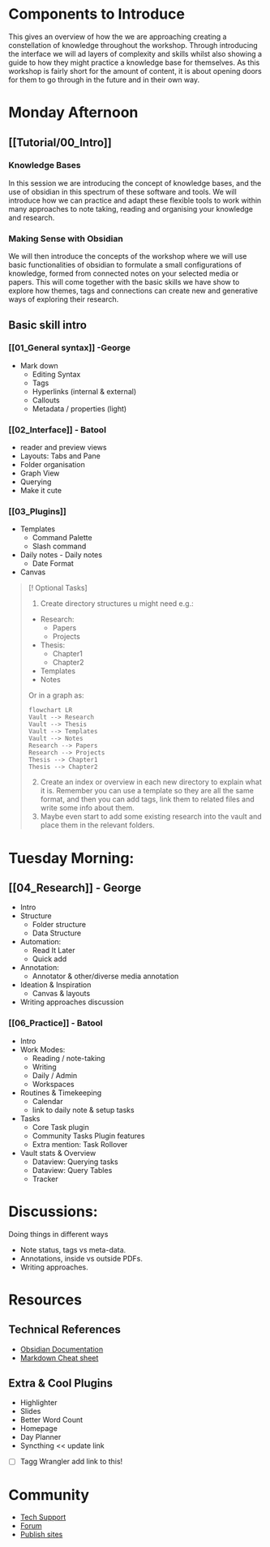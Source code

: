 # Components to Introduce

This gives an overview of how the we are approaching creating a constellation of knowledge throughout the workshop. Through introducing the interface we will ad layers of complexity and skills whilst also showing a guide to how they might practice a knowledge base for themselves. As this workshop is fairly short for the amount of content, it is about opening doors for them to go through in the future and in their own way.
# Monday Afternoon 


## [[Tutorial/00_Intro]]

### Knowledge Bases
In this session we are introducing the concept of knowledge bases, and the use of obsidian in this spectrum of these software and tools. We will introduce how we can practice and adapt these flexible tools to work within  many approaches to note taking, reading and organising your knowledge and research. 

### Making Sense with Obsidian

We will then introduce the concepts of the workshop where we will use basic functionalities of obsidian to formulate a small configurations of knowledge, formed from connected notes on your selected media or papers. This will come together with the basic skills we have show to explore how themes, tags and connections can create new and generative ways of exploring their research. 
## Basic skill intro

### [[01_General syntax]] -George
- Mark down
	-  Editing Syntax
	- Tags
	- Hyperlinks (internal & external)
	- Callouts
	- Metadata / properties (light)
### [[02_Interface]] - Batool
- reader and preview views
- Layouts: Tabs and Pane
- Folder organisation
- Graph View
- Querying
- Make it cute
### [[03_Plugins]] 
- Templates
	- Command Palette
	- Slash command
- Daily notes - Daily notes
	- Date Format
- Canvas

> [! Optional Tasks]
> 1. Create directory structures u might need e.g.: 
> - Research:
> 	- Papers
> 	- Projects
> - Thesis:
> 	- Chapter1
> 	- Chapter2
> - Templates
> - Notes
> 
>Or in a graph as:
>```mermaid
>flowchart LR
>Vault --> Research
>Vault --> Thesis
>Vault --> Templates
>Vault --> Notes
>Research --> Papers
>Research --> Projects
>Thesis --> Chapter1
>Thesis --> Chapter2
>```
> 2. Create an index or overview in each new directory to explain what it is. Remember you can use a template so they are all the same format, and then you can add tags, link them to related files and write some info about them.
> 3. Maybe even start to add some existing research into the vault and place them in the relevant folders.

# Tuesday Morning:

## [[04_Research]] - George
- Intro
- Structure
	- Folder structure
	- Data Structure
- Automation:
	- Read It Later
	- Quick add
- Annotation:
	- Annotator & other/diverse media annotation
- Ideation & Inspiration
	- Canvas & layouts
- Writing approaches discussion
### [[06_Practice]] - Batool
- Intro
- Work Modes:
	- Reading / note-taking 
	- Writing
	- Daily / Admin
	- Workspaces
- Routines & Timekeeping
	- Calendar
	- link to daily note & setup tasks
- Tasks 
	- Core Task plugin
	- Community Tasks Plugin features
	- Extra mention: Task Rollover
- Vault stats & Overview
	- Dataview: Querying tasks
	- Dataview: Query Tables
	-  Tracker

# Discussions:
Doing things in different ways
- Note status, tags vs meta-data.
- Annotations, inside vs outside PDFs.
- Writing approaches.
# Resources

## Technical References
- [Obsidian Documentation](https://help.obsidian.md/Home)
- [Markdown Cheat sheet](https://www.markdownguide.org/cheat-sheet/)
## Extra & Cool Plugins
- Highlighter
- Slides
- Better Word Count
- Homepage
- Day Planner
- Syncthing << update link
- [ ] Tagg Wrangler add link to this! 
# Community
- [Tech Support](https://help.obsidian.md/Help+and+support)
- [Forum](https://forum.obsidian.md)
- [Publish sites](https://www.are.na/marco-noris/obsidian-publish-websites)



